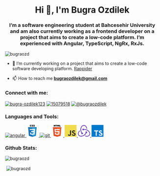 <h1 align="center">Hi 👋, I'm Bugra Ozdilek</h1>
<h3 align="center">I’m a software engineering student at Bahcesehir University and am also currently working as a frontend developer on a project that aims to create a low-code platform. I’m experienced with Angular, TypeScript, NgRx, RxJs.</h3>

<p align="left"> <img src="https://komarev.com/ghpvc/?username=bugraozd&label=Profile%20views&color=0e75b6&style=flat" alt="bugraozd" /> </p>

- 🔭 I’m currently working on a project that aims to create a low-code software developing platform. [Rappider](https://www.rappider.com/)

- 📫 How to reach me **bugraozdilek@gmail.com**

<h3 align="left">Connect with me:</h3>
<p align="left">
<a href="https://linkedin.com/in/bugra-ozdilek123" target="blank"><img align="center" src="https://raw.githubusercontent.com/rahuldkjain/github-profile-readme-generator/master/src/images/icons/Social/linked-in-alt.svg" alt="bugra-ozdilek123" height="30" width="40" /></a>
<a href="https://stackoverflow.com/users/15079518" target="blank"><img align="center" src="https://raw.githubusercontent.com/rahuldkjain/github-profile-readme-generator/master/src/images/icons/Social/stack-overflow.svg" alt="15079518" height="30" width="40" /></a>
<a href="https://medium.com/@bugraozdilek" target="blank"><img align="center" src="https://raw.githubusercontent.com/rahuldkjain/github-profile-readme-generator/master/src/images/icons/Social/medium.svg" alt="@bugraozdilek" height="30" width="40" /></a>
</p>

<h3 align="left">Languages and Tools:</h3>
<p align="left"> <a href="https://angular.io" target="_blank" rel="noreferrer"> <img src="https://angular.io/assets/images/logos/angular/angular.svg" alt="angular" width="40" height="40"/> </a> <a href="https://www.w3schools.com/css/" target="_blank" rel="noreferrer"> <img src="https://raw.githubusercontent.com/devicons/devicon/master/icons/css3/css3-original-wordmark.svg" alt="css3" width="40" height="40"/> </a> <a href="https://git-scm.com/" target="_blank" rel="noreferrer"> <img src="https://www.vectorlogo.zone/logos/git-scm/git-scm-icon.svg" alt="git" width="40" height="40"/> </a> <a href="https://www.w3.org/html/" target="_blank" rel="noreferrer"> <img src="https://raw.githubusercontent.com/devicons/devicon/master/icons/html5/html5-original-wordmark.svg" alt="html5" width="40" height="40"/> </a> <a href="https://developer.mozilla.org/en-US/docs/Web/JavaScript" target="_blank" rel="noreferrer"> <img src="https://raw.githubusercontent.com/devicons/devicon/master/icons/javascript/javascript-original.svg" alt="javascript" width="40" height="40"/> </a> <a href="https://redux.js.org" target="_blank" rel="noreferrer"> <img src="https://raw.githubusercontent.com/devicons/devicon/master/icons/redux/redux-original.svg" alt="redux" width="40" height="40"/> </a> <a href="https://www.typescriptlang.org/" target="_blank" rel="noreferrer"> <img src="https://raw.githubusercontent.com/devicons/devicon/master/icons/typescript/typescript-original.svg" alt="typescript" width="40" height="40"/> </a> </p>

<h3 align="left">Github Stats:</h3>
<p><img align="left" src="https://github-readme-stats.vercel.app/api/top-langs?username=bugraozd&show_icons=true&theme=dark&locale=en&layout=compact" alt="bugraozd" /></p>
<br />
<p>&nbsp;<img align="center" src="https://github-readme-stats.vercel.app/api?username=bugraozd&show_icons=true&theme=dark&locale=en" alt="bugraozd" /></p>

